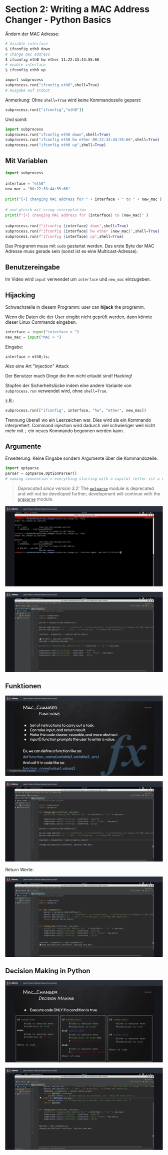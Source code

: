 # Section 2: Writing a MAC Address Changer - Python Basics

Ändern der MAC Adresse:

```bash
# disable interface
$ ifconfig eth0 down
# change mac address
$ ifconfig eth0 hw ether 11:22:33:44:55:66
# enable interface
$ ifconfig eth0 up
```



```bash
import subprocess
subprocess.run("ifconfig eth0",shell=True)
# Ausgabe auf stdout
```

Anmerkung: Ohne `shell=True` wird keine Kommandozeile geparst:

```bash
subprocess.run(["ifconfig","eth0"])
```

Und somit:

```python
import subprocess
subprocess.run("ifconfig eth0 down",shell=True)
subprocess.run("ifconfig eth0 hw ether 00:22:33:44:55:66",shell=True)
subprocess.run("ifconfig eth0 up",shell=True)
```



## Mit Variablen

```python
import subprocess

interface = "eth0"
new_mac = "00:22:33:44:55:66"

print("[+] changing MAC address for " + interface + " to " + new_mac )

# und gleich mit sring interpolation
print(f"[+] changing MAC address for {interface} to {new_mac}" )

subprocess.run(f"ifconfig {interface} down",shell=True)
subprocess.run(f"ifconfig {interface} hw ether {new_mac}",shell=True)
subprocess.run(f"ifconfig {interface} up",shell=True)
```

Das Programm muss mit `sudo` gestartet werden. Das erste Byte der MAC Adresse muss gerade sein (sonst ist es eine Multicast-Adresse).



## Benutzereingabe

Im Video wird `input` verwendet um `interface` und `new_mac` einzugeben.



## Hijacking

Schwachstelle in diesem Programm: user can **hijack** the programm.

Wenn die Daten die der User eingibt nicht geprüft werden, dann könnte dieser Linux Commands eingeben. 

```python
interface = input("interface > ")
new_mac = input("MAC > ")
```

Eingabe:

```
interface > eth0;ls;
```

Also eine Art "injection" Attack

Der Benutzer mach Dinge die ihm nicht erlaubt sind! Hacking!

Stopfen der Sicherheitslücke indem eine andere Variante von `subprocess.run` verwendet wird, ohne `shell=True`. 

z.B.:

```python
subprocess.run(["ifconfig", interface, "hw", "ether", new_mac])
```

Trennung überall wo ein Leerzeichen war. Dies wird als ein Kommando interpretiert. Command injection wird dadurch viel schwieriger weil nicht mehr mit `;` ein neues Kommando begonnen werden kann.



## Argumente

Erweiterung: Keine Eingabe sondern Argumente über die Kommandozeile.

```python
import optparse
parser = optparse.OptionParser()
# naming convention = everything starting with a capital letter ist a class
```

> *Deprecated since version 3.2:* The [`optparse`](https://docs.python.org/3/library/optparse.html#module-optparse) module is deprecated and will not be developed further; development will continue with the [`argparse`](https://docs.python.org/3/library/argparse.html#module-argparse) module.



![image-20210616173331347](fig/image-20210616173331347.png)



![image-20210616173418600](fig/image-20210616173418600.png)



## Funktionen

![image-20210616173651817](fig/image-20210616173651817.png)



![image-20210616174307451](fig/image-20210616174307451.png)



Return Werte:

![image-20210616174517429](fig/image-20210616174517429.png)



## Decision Making in Python

![image-20210616174734246](fig/image-20210616174734246.png)



![image-20210616175211488](fig/image-20210616175211488.png)
